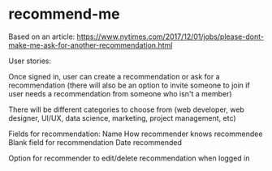 # recommend-me

Based on an article: https://www.nytimes.com/2017/12/01/jobs/please-dont-make-me-ask-for-another-recommendation.html

User stories:

Once signed in, user can create a recommendation or ask for a recommendation (there will also be an option to invite someone to join if user needs a recommendation from someone who isn't a member)

There will be different categories to choose from (web developer, web designer, UI/UX, data science, marketing, project management, etc)

Fields for recommendation:
Name
How recommender knows recommendee
Blank field for recommendation
Date recommended

Option for recommender to edit/delete recommendation when logged in
